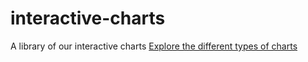 # interactive-charts
A library of our interactive charts
<a href='https://carbonbrief.github.io/interactive-charts/'>Explore the different types of charts</a>
